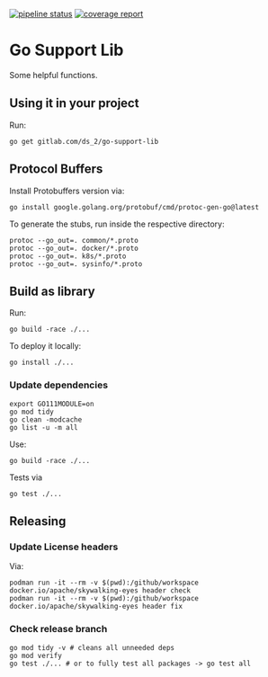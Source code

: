 [![pipeline status](https://gitlab.com/ds_2/go-support-lib/badges/master/pipeline.svg)](https://gitlab.com/ds_2/go-support-lib/commits/master)
[![coverage report](https://gitlab.com/ds_2/go-support-lib/badges/master/coverage.svg)](https://gitlab.com/ds_2/go-support-lib/commits/master)


# Go Support Lib

Some helpful functions.

## Using it in your project

Run:

    go get gitlab.com/ds_2/go-support-lib

## Protocol Buffers

Install Protobuffers version via:

    go install google.golang.org/protobuf/cmd/protoc-gen-go@latest

To generate the stubs, run inside the respective directory:

    protoc --go_out=. common/*.proto
    protoc --go_out=. docker/*.proto
    protoc --go_out=. k8s/*.proto
    protoc --go_out=. sysinfo/*.proto

## Build as library

Run:

    go build -race ./...

To deploy it locally:

    go install ./...

### Update dependencies

    export GO111MODULE=on
    go mod tidy
    go clean -modcache
    go list -u -m all

Use:

    go build -race ./...
    
Tests via

    go test ./...

## Releasing

### Update License headers

Via:

    podman run -it --rm -v $(pwd):/github/workspace docker.io/apache/skywalking-eyes header check
    podman run -it --rm -v $(pwd):/github/workspace docker.io/apache/skywalking-eyes header fix

### Check release branch

    go mod tidy -v # cleans all unneeded deps
    go mod verify
    go test ./... # or to fully test all packages -> go test all
